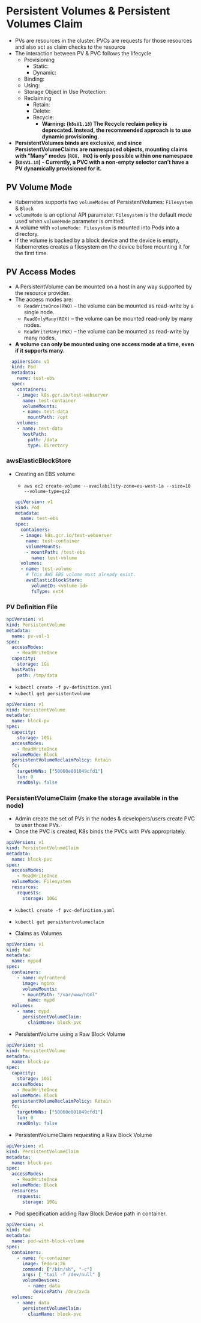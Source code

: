# Persistent Volumes & Persistent Volumes Claim

- PVs are resources in the cluster. PVCs are requests for those resources and also act as claim checks to the resource
- The interaction between PV & PVC follows the lifecycle
  - Provisioning
    - Static:
    - Dynamic:
  - Binding:
  - Using:
  - Storage Object in Use Protection:
  - Reclaiming
    - Retain:
    - Delete:
    - Recycle:
      - **Warning: (`k8sV1.18`) The Recycle reclaim policy is deprecated. Instead, the recommended approach is to use dynamic provisioning.**
- **PersistentVolumes binds are exclusive, and since PersistentVolumeClaims are namespaced objects, mounting claims with “Many” modes (`ROX, RWX`) is only possible within one namespace**
- **(`k8sV1.18`) - Currently, a PVC with a non-empty selector can’t have a PV dynamically provisioned for it.**

## PV Volume Mode

- Kubernetes supports two `volumeModes` of PersistentVolumes: `Filesystem` & `Block`
- `volumeMode` is an optional API parameter. `Filesystem` is the default mode used when `volumeMode` parameter is omitted.
- A volume with `volumeMode: Filesystem` is mounted into Pods into a directory.
- If the volume is backed by a block device and the device is empty, Kuberneretes creates a filesystem on the device before mounting it for the first time.

## PV Access Modes

- A PersistentVolume can be mounted on a host in any way supported by the resource provider.
- The access modes are:
  - `ReadWriteOnce(RWO)` – the volume can be mounted as read-write by a single node.
  - `ReadOnlyMany(ROX)` – the volume can be mounted read-only by many nodes.
  - `ReadWriteMany(RWX)` – the volume can be mounted as read-write by many nodes.
- **A volume can only be mounted using one access mode at a time, even if it supports many.**

```yaml
  apiVersion: v1
  kind: Pod
  metadata:
    name: test-ebs
  spec:
    containers:
    - image: k8s.gcr.io/test-webserver
      name: test-container
      volumeMounts:
      - name: test-data
        mountPath: /opt
    volumes:
    - name: test-data
      hostPath:
        path: /data
        type: Directory
```

### awsElasticBlockStore

- Creating an EBS volume
  - `aws ec2 create-volume --availability-zone=eu-west-1a --size=10 --volume-type=gp2`

  ```yaml
  apiVersion: v1
  kind: Pod
  metadata:
    name: test-ebs
  spec:
    containers:
    - image: k8s.gcr.io/test-webserver
      name: test-container
      volumeMounts:
      - mountPath: /test-ebs
        name: test-volume
    volumes:
    - name: test-volume
      # This AWS EBS volume must already exist.
      awsElasticBlockStore:
        volumeID: <volume-id>
        fsType: ext4
  ```

### PV Definition File

```yaml
apiVersion: v1
kind: PersistentVolume
metadata:
  name: pv-vol-1
spec:
  accessModes:
    - ReadWriteOnce
  capacity:
    storage: 1Gi
  hostPath:
    path: /tmp/data
```

- `kubectl create -f pv-definition.yaml`
- `kubectl get persistentvolume`

```yaml
apiVersion: v1
kind: PersistentVolume
metadata:
  name: block-pv
spec:
  capacity:
    storage: 10Gi
  accessModes:
    - ReadWriteOnce
  volumeMode: Block
  persistentVolumeReclaimPolicy: Retain
  fc:
    targetWWNs: ["50060e801049cfd1"]
    lun: 0
    readOnly: false
```

### PersistentVolumeClaim (make the storage available in the node)

- Admin create the set of PVs in the nodes & developers/users create PVC to user those PVs.
- Once the PVC is created, K8s binds the PVCs with PVs appropriately.

```yaml
apiVersion: v1
kind: PersistentVolumeClaim
metadata:
  name: block-pvc
spec:
  accessModes:
    - ReadWriteOnce
  volumeMode: Filesystem
  resources:
    requests:
      storage: 10Gi
```

- `kubectl create -f pvc-definition.yaml`
- `kubectl get persistentvolumeclaim`

- Claims as Volumes

```yaml
apiVersion: v1
kind: Pod
metadata:
  name: mypod
spec:
  containers:
    - name: myfrontend
      image: nginx
      volumeMounts:
      - mountPath: "/var/www/html"
        name: mypd
  volumes:
    - name: mypd
      persistentVolumeClaim:
        claimName: block-pvc
```

- PersistentVolume using a Raw Block Volume

```yaml
apiVersion: v1
kind: PersistentVolume
metadata:
  name: block-pv
spec:
  capacity:
    storage: 10Gi
  accessModes:
    - ReadWriteOnce
  volumeMode: Block
  persistentVolumeReclaimPolicy: Retain
  fc:
    targetWWNs: ["50060e801049cfd1"]
    lun: 0
    readOnly: false
```

- PersistentVolumeClaim requesting a Raw Block Volume

```yaml
apiVersion: v1
kind: PersistentVolumeClaim
metadata:
  name: block-pvc
spec:
  accessModes:
    - ReadWriteOnce
  volumeMode: Block
  resources:
    requests:
      storage: 10Gi
```

- Pod specification adding Raw Block Device path in container.

```yaml
apiVersion: v1
kind: Pod
metadata:
  name: pod-with-block-volume
spec:
  containers:
    - name: fc-container
      image: fedora:26
      command: ["/bin/sh", "-c"]
      args: [ "tail -f /dev/null" ]
      volumeDevices:
        - name: data
          devicePath: /dev/xvda
  volumes:
    - name: data
      persistentVolumeClaim:
        claimName: block-pvc
```

